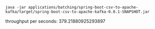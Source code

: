 
```shell
java -jar applications/batching/spring-boot-csv-to-apache-kafka/target/spring-boot-csv-to-apache-kafka-0.0.1-SNAPSHOT.jar
```

throughput per seconds: 379.21880925293897
